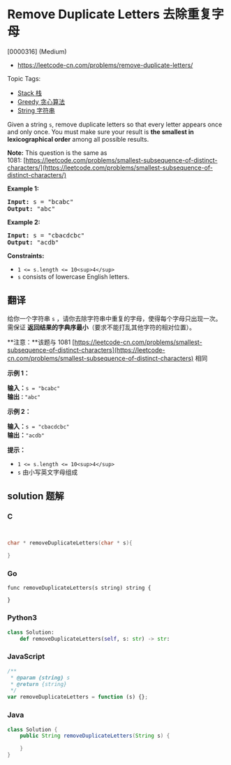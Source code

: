 # Remove Duplicate Letters 去除重复字母

[0000316] (Medium)

- https://leetcode-cn.com/problems/remove-duplicate-letters/

Topic Tags:

- [Stack 栈](https://leetcode-cn.com/tag/stack/)
- [Greedy 贪心算法](https://leetcode-cn.com/tag/greedy/)
- [String 字符串](https://leetcode-cn.com/tag/string/)

Given a string `s`, remove duplicate letters so that every letter appears once and only once. You must make sure your result is **the smallest in lexicographical order** among all possible results.

**Note:** This question is the same as 1081: [https://leetcode.com/problems/smallest-subsequence-of-distinct-characters/](https://leetcode.com/problems/smallest-subsequence-of-distinct-characters/)

**Example 1:**

<pre><strong>Input:</strong> s = "bcabc"
<strong>Output:</strong> "abc"
</pre>

**Example 2:**

<pre><strong>Input:</strong> s = "cbacdcbc"
<strong>Output:</strong> "acdb"
</pre>

**Constraints:**

- `1 <= s.length <= 10<sup>4</sup>`
- `s` consists of lowercase English letters.

## 翻译

给你一个字符串 `s` ，请你去除字符串中重复的字母，使得每个字母只出现一次。需保证 **返回结果的字典序最小**（要求不能打乱其他字符的相对位置）。

**注意：**该题与 1081 [https://leetcode-cn.com/problems/smallest-subsequence-of-distinct-characters](https://leetcode-cn.com/problems/smallest-subsequence-of-distinct-characters) 相同

**示例 1：**

<pre><strong>输入：</strong><code>s = "bcabc"</code>
<strong>输出<code>：</code></strong><code>"abc"</code>
</pre>

**示例 2：**

<pre><strong>输入：</strong><code>s = "cbacdcbc"</code>
<strong>输出：</strong><code>"acdb"</code></pre>

**提示：**

- `1 <= s.length <= 10<sup>4</sup>`
- `s` 由小写英文字母组成

## solution 题解

### C

```c


char * removeDuplicateLetters(char * s){

}
```

### Go

```golang
func removeDuplicateLetters(s string) string {

}
```

### Python3

```python
class Solution:
    def removeDuplicateLetters(self, s: str) -> str:
```

### JavaScript

```javascript
/**
 * @param {string} s
 * @return {string}
 */
var removeDuplicateLetters = function (s) {};
```

### Java

```java
class Solution {
    public String removeDuplicateLetters(String s) {

    }
}
```
